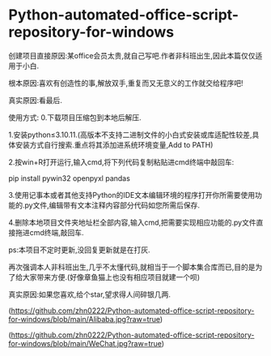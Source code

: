 # Python-automated-office-script-repository-for-windows

创建项目直接原因:某office会员太贵,就自己写吧.作者非科班出生,因此本篇仅仅适用于小白.

根本原因:喜欢有创造性的事,解放双手,重复而又无意义的工作就交给程序吧!

真实原因:看最后.

使用方式:
0.下载项目压缩包到本地后解压.

1.安装python≤3.10.11.(高版本不支持二进制文件的小白式安装或库适配性较差,具体安装方式自行搜索.重点将其添加进系统环境变量,Add to PATH)

2.按win+R打开运行,输入cmd,将下列代码复制粘贴进cmd终端中敲回车:

pip install pywin32 openpyxl pandas

3.使用记事本或者其他支持Python的IDE文本编辑环境的程序打开你所需要使用功能的.py文件,编辑带有文本注释内容部分代码如您所需后保存.

4.删除本地项目文件夹地址栏全部内容,输入cmd,把需要实现相应功能的.py文件直接拖进cmd终端,敲回车.


ps:本项目不定时更新,没回复更新就是在打灰.

再次强调本人非科班出生,几乎不太懂代码,就相当于一个脚本集合库而已,目的是为了给大家带来方便.(好像章鱼猫上也没有相应项目就建一个呗)

真实原因:如果您喜欢,给个star,望求得人间碎银几两.

(https://github.com/zhn0222/Python-automated-office-script-repository-for-windows/blob/main/Alibaba.jpg?raw=true)

(https://github.com/zhn0222/Python-automated-office-script-repository-for-windows/blob/main/WeChat.jpg?raw=true)

